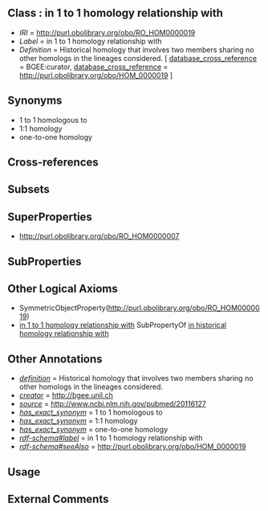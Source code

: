 
## Class : in 1 to 1 homology relationship with

 * *IRI* = http://purl.obolibrary.org/obo/RO_HOM0000019
 * *Label* = in 1 to 1 homology relationship with
 * *Definition* = Historical homology that involves two members sharing no other homologs in the lineages considered. [ [database_cross_reference](../../ef/oboInOwl#hasDbXref.md) = BGEE:curator, [database_cross_reference](../../ef/oboInOwl#hasDbXref.md) = http://purl.obolibrary.org/obo/HOM_0000019 ]

## Synonyms

 * 1 to 1 homologous to
 * 1:1 homology
 * one-to-one homology

## Cross-references


## Subsets


## SuperProperties

 * <http://purl.obolibrary.org/obo/RO_HOM0000007>

## SubProperties


## Other Logical Axioms

 * SymmetricObjectProperty(<http://purl.obolibrary.org/obo/RO_HOM0000019>)
 * [in 1 to 1 homology relationship with](../../RO/19/RO_HOM0000019.md) SubPropertyOf [in historical homology relationship with](../../RO/07/RO_HOM0000007.md)

## Other Annotations

 * *[definition](../../IAO/15/IAO_0000115.md)* = Historical homology that involves two members sharing no other homologs in the lineages considered.
 * *[creator](../../or/creator.md)* = http://bgee.unil.ch
 * *[source](../../ce/source.md)* = http://www.ncbi.nlm.nih.gov/pubmed/20116127
 * *[has_exact_synonym](../../ym/oboInOwl#hasExactSynonym.md)* = 1 to 1 homologous to
 * *[has_exact_synonym](../../ym/oboInOwl#hasExactSynonym.md)* = 1:1 homology
 * *[has_exact_synonym](../../ym/oboInOwl#hasExactSynonym.md)* = one-to-one homology
 * *[rdf-schema#label](../../el/rdf-schema#label.md)* = in 1 to 1 homology relationship with
 * *[rdf-schema#seeAlso](../../so/rdf-schema#seeAlso.md)* = http://purl.obolibrary.org/obo/HOM_0000019

## Usage


## External Comments

